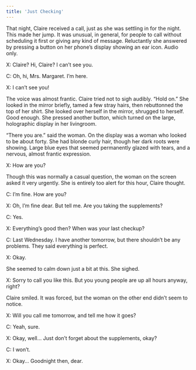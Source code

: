 ```yaml
---
title: 'Just Checking'
---
```


That night, Claire received a call, just as she was settling in for the night. This made her jump. It was unusual, in general, for people to call without scheduling it first or giving any kind of message. Reluctantly she answered by pressing a button on her phone’s display showing an ear icon. Audio only. 

X: Claire? Hi, Claire? I can’t see you.

C: Oh, hi, Mrs. Margaret. I’m here.

X: I can’t see you!

The voice was almost frantic. Claire tried not to sigh audibly. “Hold on.” She looked in the mirror briefly, tamed a few stray hairs, then rebuttonned the top of her shirt. She looked over herself in the mirror, shrugged to herself. Good enough. She pressed another button, which turned on the large, holographic display in her livingroom. 

“There you are.” said the woman. On the display was a woman who looked to be about forty. She had blonde curly hair, though her dark roots were showing. Large blue eyes that seemed permanently glazed with tears, and a nervous, almost frantic expression.

X: How are you?

Though this was normally a casual question, the woman on the screen asked it very urgently. She is entirely too alert for this hour, Claire thought.

C: I’m fine. How are you?

X: Oh, I’m fine dear. But tell me. Are you taking the supplements? 

C: Yes.

X: Everything’s good then? When was your last checkup?

C: Last Wednesday. I have another tomorrow, but there shouldn’t be any problems. They said everything is perfect.

X: Okay.

She seemed to calm down just a bit at this. She sighed.

X: Sorry to call you like this. But you young people are up all hours anyway, right?

Claire smiled. It was forced, but the woman on the other end didn’t seem to notice.

X: Will you call me tomorrow, and tell me how it goes?

C: Yeah, sure.

X: Okay, well… Just don’t forget about the supplements, okay? 

C: I won’t.

X: Okay… Goodnight then, dear.